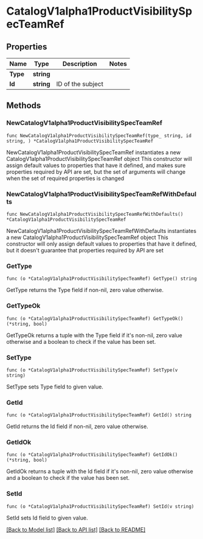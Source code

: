 # CatalogV1alpha1ProductVisibilitySpecTeamRef

## Properties

Name | Type | Description | Notes
------------ | ------------- | ------------- | -------------
**Type** | **string** |  | 
**Id** | **string** | ID of the subject | 

## Methods

### NewCatalogV1alpha1ProductVisibilitySpecTeamRef

`func NewCatalogV1alpha1ProductVisibilitySpecTeamRef(type_ string, id string, ) *CatalogV1alpha1ProductVisibilitySpecTeamRef`

NewCatalogV1alpha1ProductVisibilitySpecTeamRef instantiates a new CatalogV1alpha1ProductVisibilitySpecTeamRef object
This constructor will assign default values to properties that have it defined,
and makes sure properties required by API are set, but the set of arguments
will change when the set of required properties is changed

### NewCatalogV1alpha1ProductVisibilitySpecTeamRefWithDefaults

`func NewCatalogV1alpha1ProductVisibilitySpecTeamRefWithDefaults() *CatalogV1alpha1ProductVisibilitySpecTeamRef`

NewCatalogV1alpha1ProductVisibilitySpecTeamRefWithDefaults instantiates a new CatalogV1alpha1ProductVisibilitySpecTeamRef object
This constructor will only assign default values to properties that have it defined,
but it doesn't guarantee that properties required by API are set

### GetType

`func (o *CatalogV1alpha1ProductVisibilitySpecTeamRef) GetType() string`

GetType returns the Type field if non-nil, zero value otherwise.

### GetTypeOk

`func (o *CatalogV1alpha1ProductVisibilitySpecTeamRef) GetTypeOk() (*string, bool)`

GetTypeOk returns a tuple with the Type field if it's non-nil, zero value otherwise
and a boolean to check if the value has been set.

### SetType

`func (o *CatalogV1alpha1ProductVisibilitySpecTeamRef) SetType(v string)`

SetType sets Type field to given value.


### GetId

`func (o *CatalogV1alpha1ProductVisibilitySpecTeamRef) GetId() string`

GetId returns the Id field if non-nil, zero value otherwise.

### GetIdOk

`func (o *CatalogV1alpha1ProductVisibilitySpecTeamRef) GetIdOk() (*string, bool)`

GetIdOk returns a tuple with the Id field if it's non-nil, zero value otherwise
and a boolean to check if the value has been set.

### SetId

`func (o *CatalogV1alpha1ProductVisibilitySpecTeamRef) SetId(v string)`

SetId sets Id field to given value.



[[Back to Model list]](../README.md#documentation-for-models) [[Back to API list]](../README.md#documentation-for-api-endpoints) [[Back to README]](../README.md)


